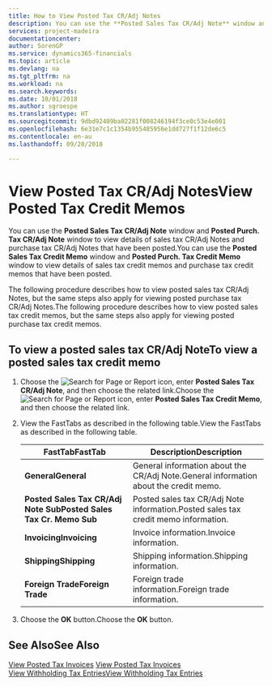 ```yaml
---
title: How to View Posted Tax CR/Adj Notes
description: You can use the **Posted Sales Tax CR/Adj Note** window and **Posted Purch. Tax CR/Adj Note** window to view details of sales tax CR/Adj Notes and purchase tax CR/Adj Notes that have been posted.
services: project-madeira
documentationcenter: 
author: SorenGP
ms.service: dynamics365-financials
ms.topic: article
ms.devlang: na
ms.tgt_pltfrm: na
ms.workload: na
ms.search.keywords: 
ms.date: 10/01/2018
ms.author: sgroespe
ms.translationtype: HT
ms.sourcegitcommit: 9dbd92409ba02281f008246194f3ce0c53e4e001
ms.openlocfilehash: 6e31e7c1c1354b955485956e1dd727f1f12de6c5
ms.contentlocale: en-au
ms.lasthandoff: 09/28/2018

---
```

# <a name="view-posted-tax-credit-memos"></a><span data-ttu-id="b6560-103">View Posted Tax CR/Adj Notes</span><span class="sxs-lookup"><span data-stu-id="b6560-103">View Posted Tax Credit Memos</span></span>
<span data-ttu-id="b6560-104">You can use the **Posted Sales Tax CR/Adj Note** window and **Posted Purch. Tax CR/Adj Note** window to view details of sales tax CR/Adj Notes and purchase tax CR/Adj Notes that have been posted.</span><span class="sxs-lookup"><span data-stu-id="b6560-104">You can use the **Posted Sales Tax Credit Memo** window and **Posted Purch. Tax Credit Memo** window to view details of sales tax credit memos and purchase tax credit memos that have been posted.</span></span>  

<span data-ttu-id="b6560-105">The following procedure describes how to view posted sales tax CR/Adj Notes, but the same steps also apply for viewing posted purchase tax CR/Adj Notes.</span><span class="sxs-lookup"><span data-stu-id="b6560-105">The following procedure describes how to view posted sales tax credit memos, but the same steps also apply for viewing posted purchase tax credit memos.</span></span>  

## <a name="to-view-a-posted-sales-tax-credit-memo"></a><span data-ttu-id="b6560-106">To view a posted sales tax CR/Adj Note</span><span class="sxs-lookup"><span data-stu-id="b6560-106">To view a posted sales tax credit memo</span></span>  

1.  <span data-ttu-id="b6560-107">Choose the ![Search for Page or Report](../../media/ui-search/search_small.png "Search for Page or Report icon") icon, enter **Posted Sales Tax CR/Adj Note**, and then choose the related link.</span><span class="sxs-lookup"><span data-stu-id="b6560-107">Choose the ![Search for Page or Report](../../media/ui-search/search_small.png "Search for Page or Report icon") icon, enter **Posted Sales Tax Credit Memo**, and then choose the related link.</span></span>  
2.  <span data-ttu-id="b6560-108">View the FastTabs as described in the following table.</span><span class="sxs-lookup"><span data-stu-id="b6560-108">View the FastTabs as described in the following table.</span></span>  

    |<span data-ttu-id="b6560-109">FastTab</span><span class="sxs-lookup"><span data-stu-id="b6560-109">FastTab</span></span>|<span data-ttu-id="b6560-110">Description</span><span class="sxs-lookup"><span data-stu-id="b6560-110">Description</span></span>|  
    |-------------|---------------------------------------|  
    |<span data-ttu-id="b6560-111">**General**</span><span class="sxs-lookup"><span data-stu-id="b6560-111">**General**</span></span>|<span data-ttu-id="b6560-112">General information about the CR/Adj Note.</span><span class="sxs-lookup"><span data-stu-id="b6560-112">General information about the credit memo.</span></span>|  
    |<span data-ttu-id="b6560-113">**Posted Sales Tax CR/Adj Note Sub**</span><span class="sxs-lookup"><span data-stu-id="b6560-113">**Posted Sales Tax Cr. Memo Sub**</span></span>|<span data-ttu-id="b6560-114">Posted sales tax CR/Adj Note information.</span><span class="sxs-lookup"><span data-stu-id="b6560-114">Posted sales tax credit memo information.</span></span>|  
    |<span data-ttu-id="b6560-115">**Invoicing**</span><span class="sxs-lookup"><span data-stu-id="b6560-115">**Invoicing**</span></span>|<span data-ttu-id="b6560-116">Invoice information.</span><span class="sxs-lookup"><span data-stu-id="b6560-116">Invoice information.</span></span>|  
    |<span data-ttu-id="b6560-117">**Shipping**</span><span class="sxs-lookup"><span data-stu-id="b6560-117">**Shipping**</span></span>|<span data-ttu-id="b6560-118">Shipping information.</span><span class="sxs-lookup"><span data-stu-id="b6560-118">Shipping information.</span></span>|  
    |<span data-ttu-id="b6560-119">**Foreign Trade**</span><span class="sxs-lookup"><span data-stu-id="b6560-119">**Foreign Trade**</span></span>|<span data-ttu-id="b6560-120">Foreign trade information.</span><span class="sxs-lookup"><span data-stu-id="b6560-120">Foreign trade information.</span></span>|  

3.  <span data-ttu-id="b6560-121">Choose the **OK** button.</span><span class="sxs-lookup"><span data-stu-id="b6560-121">Choose the **OK** button.</span></span>  

## <a name="see-also"></a><span data-ttu-id="b6560-122">See Also</span><span class="sxs-lookup"><span data-stu-id="b6560-122">See Also</span></span>  
 <span data-ttu-id="b6560-123">[View Posted Tax Invoices](how-to-view-posted-tax-invoices.md) </span><span class="sxs-lookup"><span data-stu-id="b6560-123">[View Posted Tax Invoices](how-to-view-posted-tax-invoices.md) </span></span>  
 [<span data-ttu-id="b6560-124">View Withholding Tax Entries</span><span class="sxs-lookup"><span data-stu-id="b6560-124">View Withholding Tax Entries</span></span>](how-to-view-withholding-tax-entries.md) 


